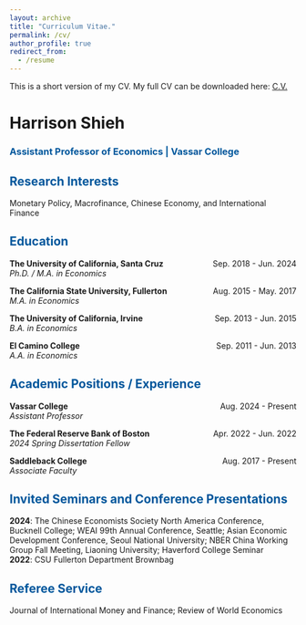 ```yaml
---
layout: archive
title: "Curriculum Vitae."
permalink: /cv/
author_profile: true
redirect_from:
  - /resume
---
```


This is a short version of my CV. My full CV can be downloaded here: [C.V.](https://www.dropbox.com/home/Career%20Files/SharedCV)

# Harrison Shieh

### <span style="color: #00579C;">Assistant Professor of Economics | Vassar College</span>

## <span style="color: #00579C;">Research Interests</span>
Monetary Policy, Macrofinance, Chinese Economy, and International Finance

## <span style="color: #00579C;">Education</span>
**The University of California, Santa Cruz** <span style="float: right;">Sep. 2018 - Jun. 2024</span>  
*Ph.D. / M.A. in Economics*

**The California State University, Fullerton** <span style="float: right;">Aug. 2015 - May. 2017</span>  
*M.A. in Economics*

**The University of California, Irvine** <span style="float: right;">Sep. 2013 - Jun. 2015</span>  
*B.A. in Economics*

**El Camino College** <span style="float: right;">Sep. 2011 - Jun. 2013</span>  
*A.A. in Economics*

## <span style="color: #00579C;">Academic Positions / Experience</span>
**Vassar College** <span style="float: right;">Aug. 2024 - Present</span>  
*Assistant Professor*

**The Federal Reserve Bank of Boston** <span style="float: right;">Apr. 2022 - Jun. 2022</span>  
*2024 Spring Dissertation Fellow*

**Saddleback College** <span style="float: right;">Aug. 2017 - Present</span>  
*Associate Faculty*

## <span style="color: #00579C;">Invited Seminars and Conference Presentations</span>
**2024**: The Chinese Economists Society North America Conference, Bucknell College; WEAI 99th Annual Conference, Seattle; Asian Economic Development Conference, Seoul National University; NBER China Working Group Fall Meeting, Liaoning University; Haverford College Seminar  
**2022**: CSU Fullerton Department Brownbag

## <span style="color: #00579C;">Referee Service</span>
Journal of International Money and Finance; Review of World Economics


